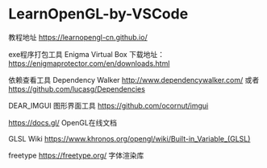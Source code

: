 # LearnOpenGL-by-VSCode
教程地址 https://learnopengl-cn.github.io/

exe程序打包工具 Enigma Virtual Box     下载地址：https://enigmaprotector.com/en/downloads.html

依赖查看工具   Dependency Walker  http://www.dependencywalker.com/  或者  https://github.com/lucasg/Dependencies

DEAR_IMGUI  图形界面工具  https://github.com/ocornut/imgui

https://docs.gl/   OpenGL在线文档

GLSL Wiki https://www.khronos.org/opengl/wiki/Built-in_Variable_(GLSL)

freetype https://freetype.org/ 字体渲染库